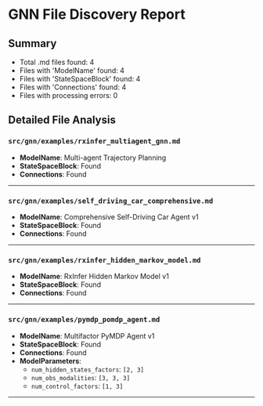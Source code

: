 # GNN File Discovery Report

## Summary

- Total .md files found: 4
- Files with 'ModelName' found: 4
- Files with 'StateSpaceBlock' found: 4
- Files with 'Connections' found: 4
- Files with processing errors: 0

## Detailed File Analysis

### `src/gnn/examples/rxinfer_multiagent_gnn.md`

- **ModelName**: Multi-agent Trajectory Planning
- **StateSpaceBlock**: Found
- **Connections**: Found

---

### `src/gnn/examples/self_driving_car_comprehensive.md`

- **ModelName**: Comprehensive Self-Driving Car Agent v1
- **StateSpaceBlock**: Found
- **Connections**: Found

---

### `src/gnn/examples/rxinfer_hidden_markov_model.md`

- **ModelName**: RxInfer Hidden Markov Model v1
- **StateSpaceBlock**: Found
- **Connections**: Found

---

### `src/gnn/examples/pymdp_pomdp_agent.md`

- **ModelName**: Multifactor PyMDP Agent v1
- **StateSpaceBlock**: Found
- **Connections**: Found
- **ModelParameters**:
  - `num_hidden_states_factors`: `[2, 3]`
  - `num_obs_modalities`: `[3, 3, 3]`
  - `num_control_factors`: `[1, 3]`

---

